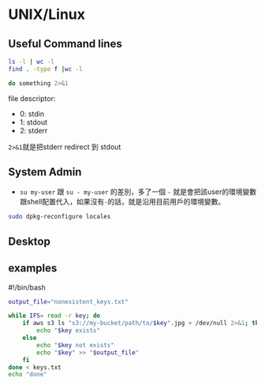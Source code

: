 # UNIX/Linux

## Useful Command lines


```bash title="count files"
ls -l | wc -l
find . -type f |wc -l
```


```bash
do something 2>&1
```
file descriptor:

- 0: stdin
- 1: stdout
- 2: stderr

`2>&1`就是把stderr redirect 到 stdout

## System Admin

- `su my-user` 跟 `su - my-user` 的差別，多了一個 `-` 就是會把該user的環境變數跟shell配置代入，如果沒有`-`的話，就是沿用目前用戶的環境變數。

```bash title="設定語言"
sudo dpkg-reconfigure locales
```

## Desktop


## examples

#!/bin/bash

```bash title="check AWS S3 key exists by a key list in a file (keys.txt) and output not exist results"
output_file="nonexistent_keys.txt"

while IFS= read -r key; do
    if aws s3 ls "s3://my-bucket/path/to/$key".jpg > /dev/null 2>&1; then
        echo "$key exists"
    else
        echo "$key not exists"
        echo "$key" >> "$output_file"
    fi
done < keys.txt
echo "done"
```

